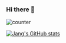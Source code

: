 ### Hi there 👋
![counter](https://enxf8byei2cc1ln.m.pipedream.net)

[![Jang's GitHub stats](https://github-readme-stats.vercel.app/api?username=jango707&count_private=true&show_icons=true)](https://github.com/jango707)

<!--
**jango707/jango707** is a ✨ _special_ ✨ repository because its `README.md` (this file) appears on your GitHub profile.

Here are some ideas to get you started:

- 🔭 I’m currently working on ...
- 🌱 I’m currently learning ...
- 👯 I’m looking to collaborate on ...
- 🤔 I’m looking for help with ...
- 💬 Ask me about ...
- 📫 How to reach me: ...
- 😄 Pronouns: ...
- ⚡ Fun fact: ...
-->
